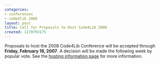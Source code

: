 ```yaml
---
categories:
- conferences
- code4lib 2008
layout: post
title: Call for Proposals to Host Code4Lib 2008
created: 1170703175
---
```

Proposals to host the 2008 Code4Lib Conference will be accepted through <strong>Friday, February 16, 2007</strong>. A decision will be made the following week by popular vote. See the <a href="http://code4lib.org/conference/hosting">hosting information page</a> for more information.
